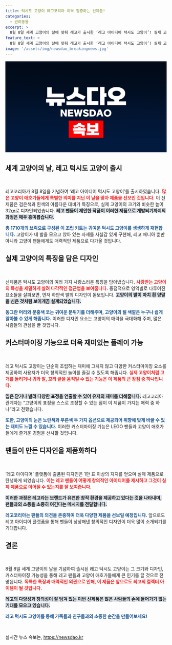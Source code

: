 ```yaml
---
title: 턱시도 고양이 레고코리아 이목 집중하는 신제품!
categories:
  - 반려동물
excerpt: >
  8월 8일 세계 고양이의 날에 맞춰 레고가 출시한 ‘레고 아이디어 턱시도 고양이’! 실제 고양이처럼 생생하게 재현된 이 제품은 귀여운 표정과 다양한 포즈로 고양이 애호가들의 사랑을 받을 준비가 되어 있습니다.
feature_text: >
  8월 8일 세계 고양이의 날에 맞춰 레고가 출시한 ‘레고 아이디어 턱시도 고양이’! 실제 고양이처럼 생생하게 재현된 이 제품은 귀여운 표정과 다양한 포즈로 고양이 애호가들의 사랑을 받을 준비가 되어 있습니다.
image: '/assets/img/newsdao_breakingnews.jpg'
---
```


<p><img src="/assets/img/newsdao_breakingnews.jpg" alt="bookingtag 속보" /></p>

<h2 data-ke-size="size26">세계 고양이의 날, 레고 턱시도 고양이 출시</h2>

<p data-ke-size="size16">&nbsp;</p>

<p>레고코리아가 8월 8일을 기념하여 ‘레고 아이디어 턱시도 고양이’를 출시하였습니다. <b><span style="color: #ee2323;">많은 고양이 애호가들에게 특별한 의미를 지닌 이 날을 맞아 제품을 선보인 것입니다.</span></b> 이 신제품은 검은색과 흰색의 아름다운 대비가 특징으로, 실제 고양이의 크기와 비슷한 높이 32㎝로 디자인되었습니다. <b><span style="background-color: #21538527;">레고 팬들이 제안한 작품이 이러한 제품으로 개발되기까지의 과정은 매우 흥미롭습니다.</span></b> </p>

<p><b><span style="color: #1a5490;">총 1710개의 브릭으로 구성된 이 조립 키트는 귀여운 턱시도 고양이를 생생하게 재현합니다.</span></b> 고양이가 네 발을 모으고 앉아 있는 자세를 사실감 있게 구현해, 레고 매니아 뿐만 아니라 고양이 팬들에게도 매력적인 제품으로 다가올 것입니다.</p>

<h2 data-ke-size="size26">실제 고양이의 특징을 담은 디자인</h2>

<p data-ke-size="size16">&nbsp;</p>

<p>신제품은 턱시도 고양이의 여러 가지 사랑스러운 특징을 담아냈습니다. <b><span style="color: #ee2323;">사랑받는 고양이의 특성을 세밀하게 살려 다각적인 접근법을 보여줍니다.</span></b> 중점적으로 영역별로 다루어진 요소들을 살펴보면, 먼저 하얀색 발의 디자인이 돋보입니다. <b><span style="background-color: #21538527;">고양이의 발이 마치 흰 양말을 신은 것처럼 보이게끔 설계되었습니다.</span></b></p>

<p><b><span style="color: #1a5490;">동그란 머리와 분홍색 코는 귀여운 분위기를 더해주며, 고양이의 털 색깔은 누구나 쉽게 알아볼 수 있게 해줍니다.</span></b> 이러한 디자인 요소는 고양이의 매력을 극대화해 주며, 많은 사람들의 관심을 끌 것입니다.</p>

<h2 data-ke-size="size26">커스터마이징 기능으로 더욱 재미있는 플레이 가능</h2>

<p data-ke-size="size16">&nbsp;</p>

<p>레고 턱시도 고양이는 단순히 조립하는 재미에 그치지 않고 다양한 커스터마이징 요소를 제공하여 사용자가 더욱 창의적인 놀이를 즐길 수 있도록 해줍니다. <b><span style="color: #ee2323;">실제 고양이처럼 고개를 돌리거나 귀와 발, 꼬리 끝을 움직일 수 있는 기능은 이 제품의 큰 장점 중 하나입니다.</span></b> </p>

<p><b><span style="background-color: #21538527;">입은 닫거나 벌려 다양한 표정을 연출할 수 있어 유저의 재미를 더해줍니다.</span></b> 레고코리아 관계자는 “고양이의 표정을 스스로 조정할 수 있는 점이 이 제품이 가지는 매력 중 하나”라고 전했습니다.</p>

<p><b><span style="color: #1a5490;">또한, 고양이의 눈은 노란색과 푸른색 두 가지 옵션으로 제공되어 취향에 맞게 바꿀 수 있는 재미도 느낄 수 있습니다.</span></b> 이러한 커스터마이징 기능은 LEGO 팬들과 고양이 애호가들에게 즐거운 경험을 선사할 것입니다.</p>

<h2 data-ke-size="size26">팬들이 만든 디자인을 제품화하다</h2>

<p data-ke-size="size16">&nbsp;</p>

<p>‘레고 아이디어’ 플랫폼에 출품된 디자인은 1만 표 이상의 지지를 얻으며 실제 제품으로 탄생하게 되었습니다. <b><span style="color: #ee2323;">이는 레고 팬들이 어떻게 창의적인 아이디어를 제시하고 그것이 실제 제품으로 이어질 수 있는지를 잘 보여줍니다.</span></b> </p>

<p><b><span style="background-color: #21538527;">이러한 과정은 레고라는 브랜드가 유연한 창작 환경을 제공하고 있다는 것을 나타내며, 팬들과의 소통을 소중히 여긴다는 메시지를 전달합니다.</span></b> </p>

<p><b><span style="color: #1a5490;">레고코리아는 팬들의 의견을 존중하여 더욱 다양한 제품을 선보일 예정입니다.</span></b> 앞으로도 레고 아이디어 플랫폼을 통해 팬들이 상상해낸 창의적인 디자인이 더욱 많이 소개되기를 기대합니다.</p>

<h2 data-ke-size="size26">결론</h2>

<p data-ke-size="size16">&nbsp;</p>

<p>8월 8일 세계 고양이의 날을 기념하여 출시된 레고 턱시도 고양이는 그 크기와 디자인, 커스터마이징 가능성을 통해 레고 팬들과 고양이 애호가들에게 큰 인기를 끌 것으로 전망됩니다. <b><span style="color: #ee2323;">독특한 특징과 매력적인 외관으로 인해, 이 제품은 앞으로도 최고의 컬렉터 아이템이 될 것입니다.</span></b></p>

<p><b><span style="background-color: #21538527;">레고의 다양성과 창의성이 잘 담겨 있는 이번 신제품은 많은 사람들의 손에 들어가기 없는 기대를 모으고 있습니다.</span></b> </p>

<p><b><span style="color: #1a5490;">레고 턱시도 고양이를 통해 가족들과 친구들과의 소중한 순간을 만들어보세요!</span></b> </p>

<p data-ke-size="size16">&nbsp;</p>
실시간 뉴스 속보는, <a href="https://newsdao.kr" rel="dofollow">https://newsdao.kr</a>


